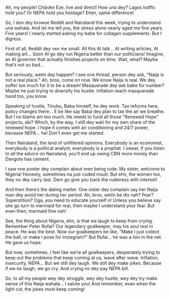 Ah, my people! Chijioke Eze, live and direct! How una dey? Lagos traffic hold you? Or NEPA hold you hostage? Ehen, same difference!

So, I don dey browse Reddit and Nairaland this week, trying to understand una wahala. And let me tell you, the stress alone nearly aged me five years. Five years! I nearly started asking my babe for collagen supplements. But I digress.

First of all, Reddit dey vex me small. All this AI talk… AI writing articles, AI making art… Soon AI go dey run Nigeria better than our politicians! Imagine, an AI governor that actually finishes projects on time. Wait, what? Maybe that’s not so bad…

But seriously, wetin dey happen? I see one thread, person dey ask, "Naija is not a real place." Ah, bros, come on now. We know Naija is real. We dey suffer too much for it to be a dream! Masquerade dey ask babe for number? Maybe he just trying to diversify his hustle. Inflation reach masquerade hand too, you know.

Speaking of hustle, Tinubu, Baba himself, he dey work. Tax reforms here, policy changes there… E be like say Baba dey plan to tax the air we breathe. But I no blame am too much. He needs to fund all those "Renewed Hope" projects, abi? Which, by the way, I still dey wait for my own share of the renewed hope. I hope it comes with air conditioning and 24/7 power, because NEPA… ha! Don't even get me started.

Then Nairaland, the land of unfiltered opinions. Everybody is an economist, everybody is a political analyst, everybody is a prophet. I swear, if you listen to all the advice on Nairaland, you’ll end up owing CBN more money than Dangote has cement.

I saw one poster dey complain about men being rude. My sister, welcome to Nigeria! Honesty, sometimes na just coded insult. But ehn, the women too, they no dey carry last. Dem go give you back the rudeness with interest!

And then there’s the dating matter. One sister dey complain say her Naija man dey avoid her during her period. Ah, bros, wetin be dis nah? Fear? Superstition? Oga, you need to educate yourself o! Unless you believe say she go turn to mermaid for real, then maybe I understand your fear. But even then, mermaid fine nah!

See, the thing about Nigeria, ehn, is that we laugh to keep from crying. Remember Peter Rufai? Our legendary goalkeeper, may his soul rest in peace. He was the best. Now our goalkeepers be like, “Make I just collect the ball, or make I pose for Instagram?” But Rufai… he was a lion in the net. He gave us hope.

But now, sometimes, I feel like we’re all goalkeepers, desperately trying to keep out the problems that keep coming at us, wave after wave. Inflation, insecurity, NEPA... But we still dey laugh. We still dey make jokes. Because if we no laugh, we go cry. And crying no dey pay NEPA bill.

So, to all my people wey dey struggle, wey dey hustle, wey dey try make sense of this Naija wahala... I salute you! And remember, even when the light cut, the jokes must keep coming!